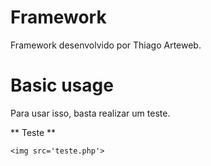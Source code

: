 # Framework
Framework desenvolvido por Thiago Arteweb.

# Basic usage

Para usar isso, basta realizar um teste.

** Teste **

```
<img src='teste.php'>
```
